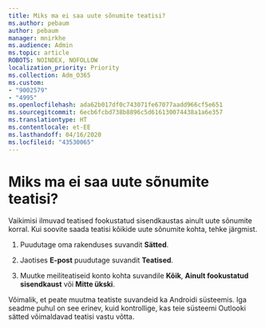 ```yaml
---
title: Miks ma ei saa uute sõnumite teatisi?
ms.author: pebaum
author: pebaum
manager: mnirkhe
ms.audience: Admin
ms.topic: article
ROBOTS: NOINDEX, NOFOLLOW
localization_priority: Priority
ms.collection: Adm_O365
ms.custom:
- "9002579"
- "4995"
ms.openlocfilehash: ada62b017df0c743071fe67077aadd966cf5e651
ms.sourcegitcommit: 6ecb6fcbd738b8896c5d616130074438a1a6e357
ms.translationtype: HT
ms.contentlocale: et-EE
ms.lasthandoff: 04/16/2020
ms.locfileid: "43530065"
---
```

# <a name="why-dont-i-get-new-message-notifications"></a>Miks ma ei saa uute sõnumite teatisi?

Vaikimisi ilmuvad teatised fookustatud sisendkaustas ainult uute sõnumite korral. Kui soovite saada teatisi kõikide uute sõnumite kohta, tehke järgmist.

1. Puudutage oma rakenduses suvandit **Sätted**.

2. Jaotises **E-post** puudutage suvandit **Teatised**.

3. Muutke meiliteatiseid konto kohta suvandile **Kõik**, **Ainult fookustatud sisendkaust** või **Mitte ükski**.

Võimalik, et peate muutma teatiste suvandeid ka Androidi süsteemis. Iga seadme puhul on see erinev, kuid kontrollige, kas teie süsteemi Outlooki sätted võimaldavad teatisi vastu võtta.
